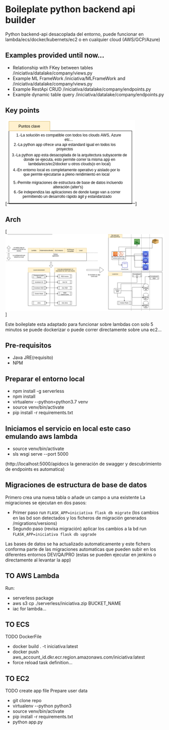 # Boileplate python backend api builder

Python backend-api desacoplada del entorno, puede  funcionar en lambda/ecs/docker/kubernets/ec2 o en cualquier cloud (AWS/GCP/Azure)


## Examples provided until now...

 - Relationship with FKey between tables /iniciativa/datalake/company/views.py
 - Example ML FrameWork /iniciativa/MLFrameWork and /iniciativa/datalake/company/views.py
 - Example RestApi CRUD /iniciativa/datalake/company/endpoints.py
 - Example dynamic table query /iniciativa/datalake/company/endpoints.py

## Key points
[![Points](res/points.png)]

## Arch

[![Points](res/arch.png)]

Este boileplate esta adaptado para funcionar sobre lambdas con solo 5 minutos se puede dockerizar o puede correr directamente sobre una  ec2...

## Pre-requisitos
 - Java JRE(requisito)
 - NPM

## Preparar el entorno local
 - npm install -g serverless
 - npm install
 - virtualenv --python=python3.7 venv
 - source venv/bin/activate
 - pip install -r requirements.txt

## Iniciamos el servicio en local este caso emulando aws lambda
 - source venv/bin/activate
 - sls wsgi serve --port 5000

(http://localhost:5000/apidocs la generación de swagger y descubrimiento de endpoints es automatica)

## Migraciones de estructura de base de datos

Primero crea una nueva tabla o añade un campo a una existente
La migraciones se ejecutan en dos pasos:
 - Primer paso run `FLASK_APP=iniciativa flask db migrate`
(los cambios en las bd son detectados y los ficheros de migración generados /migrations/versions)
 - Segundo paso (revisa migración) aplicar los cambios a la bd run  `FLASK_APP=iniciativa flask db upgrade`

Las bases de datos se ha actualizado automaticamente y este fichero conforma parte de las migraciones automaticas que pueden subir en los diferentes entornos DEV/QA/PRO (estas se pueden ejecutar en jenkins o directamente al levantar la app)


## TO AWS Lambda
Run:

 - serverless package
 - aws s3 cp ./serverless/iniciativa.zip BUCKET_NAME
 - iac for lambda...

## TO ECS
TODO DockerFile

 - docker build . -t iniciativa:latest
 - docker push aws_account_id.dkr.ecr.region.amazonaws.com/iniciativa:latest
 - force reload task definition...

## TO EC2
TODO create app file 
Prepare user data

  - git clone repo 
  - virtualenv --python python3
  - source venv/bin/activate
  - pip install -r requirements.txt
  - python app.py

